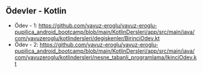 ## Ödevler - Kotlin
- Ödev - 1: https://github.com/yavuz-eroglu/yavuz-eroglu-pupilica_android_bootcamp/blob/main/KotlinDersleri/app/src/main/java/com/yavuzeroglu/kotlindersleri/degiskenler/BirinciOdev.kt
- Ödev - 2: https://github.com/yavuz-eroglu/yavuz-eroglu-pupilica_android_bootcamp/blob/main/KotlinDersleri/app/src/main/java/com/yavuzeroglu/kotlindersleri/nesne_tabanli_programlama/IkinciOdev.kt
